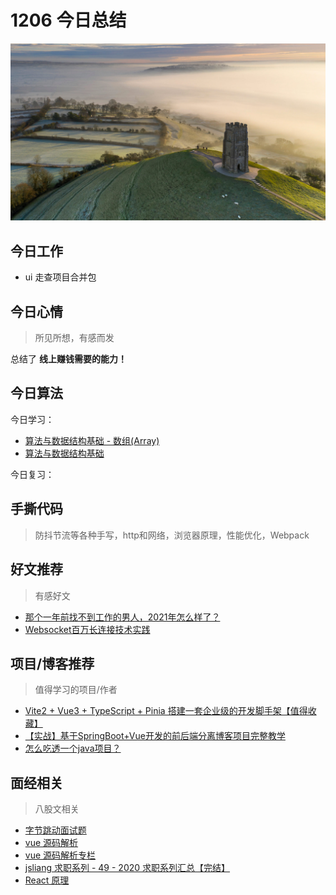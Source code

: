 
# 1206 今日总结

![](./bg-imgs/1206.jpg)


## 今日工作

- ui 走查项目合并包

## 今日心情
> 所见所想，有感而发

[](./imgs/make-money-online.png)

总结了 **线上赚钱需要的能力！**


## 今日算法

今日学习：

- [算法与数据结构基础 - 数组(Array)](https://zhuanlan.zhihu.com/p/86344332) 
- [算法与数据结构基础](https://www.zhihu.com/column/leetcodefun)

今日复习：


## 手撕代码
> 防抖节流等各种手写，http和网络，浏览器原理，性能优化，Webpack


## 好文推荐
> 有感好文

- [那个一年前找不到工作的男人，2021年怎么样了？](https://juejin.cn/post/7038395860505329694#heading-12)
- [Websocket百万长连接技术实践](https://mp.weixin.qq.com/s?__biz=MzAwMDU1MTE1OQ==&mid=2653558136&idx=1&sn=0ac293d724b022d0f860d87d87460cbd&scene=21#wechat_redirect)

## 项目/博客推荐
> 值得学习的项目/作者

- [Vite2 + Vue3 + TypeScript + Pinia 搭建一套企业级的开发脚手架【值得收藏】](https://juejin.cn/post/7036745610954801166) 
- [【实战】基于SpringBoot+Vue开发的前后端分离博客项目完整教学](https://www.bilibili.com/video/BV1PQ4y1P7hZ/)
- [怎么吃透一个java项目？](https://www.zhihu.com/question/422346147/answer/2251334040)


## 面经相关
> 八股文相关

- [字节跳动面试题](https://bytedance.feishu.cn/base/app8Ok6k9qafpMkgyRbfgxeEnet?table=tblzZHf2Ix3YtxPM&view=vew9iquA45)
- [vue 源码解析](https://juejin.cn/user/3755587449389911/posts)
- [vue 源码解析专栏](https://juejin.cn/column/6968485473295532062)
- [jsliang 求职系列 - 49 - 2020 求职系列汇总【完结】](https://juejin.cn/post/6908493793213808647)
- [React 原理](https://elegant-citipati-392.notion.site/React-28159c89442f4176846fa7f4d9bc1f76)
